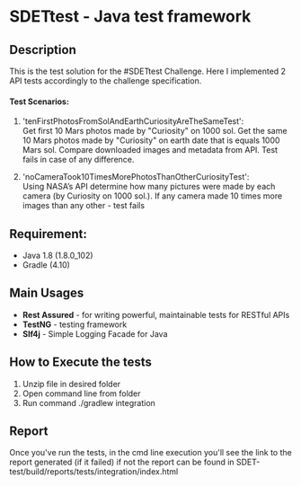 # SDETtest - Java test framework 

## Description
This is the test solution for the #SDETtest Challenge. 
Here I implemented 2 API tests accordingly to the challenge specification. 

 
#### Test Scenarios: 
1. 'tenFirstPhotosFromSolAndEarthCuriosityAreTheSameTest':  
    Get first 10 Mars photos made by "Curiosity" on 1000 sol.
    Get the same 10 Mars photos made by "Curiosity" on earth date that is equals 1000 Mars sol.
    Compare downloaded images and metadata from API. Test fails in case of any difference.
    
2. 'noCameraTook10TimesMorePhotosThanOtherCuriosityTest':  
    Using NASA’s API determine how many pictures were made by each camera (by Curiosity on 1000 sol.). 
    If any camera made 10 times more images than any other - test fails


## Requirement:
- Java 1.8 (1.8.0_102)
- Gradle (4.10)

## Main Usages
- **Rest Assured** - for writing powerful, maintainable tests for RESTful APIs
- **TestNG** - testing framework 
- **Slf4j** - Simple Logging Facade for Java 
 
## How to Execute the tests
1. Unzip file in desired folder
2. Open command line from folder
3. Run command ./gradlew integration 


## Report
Once you've run the tests, in the cmd line execution you'll see the link to the report generated (if it failed) if not the report can be found in SDET-test/build/reports/tests/integration/index.html


